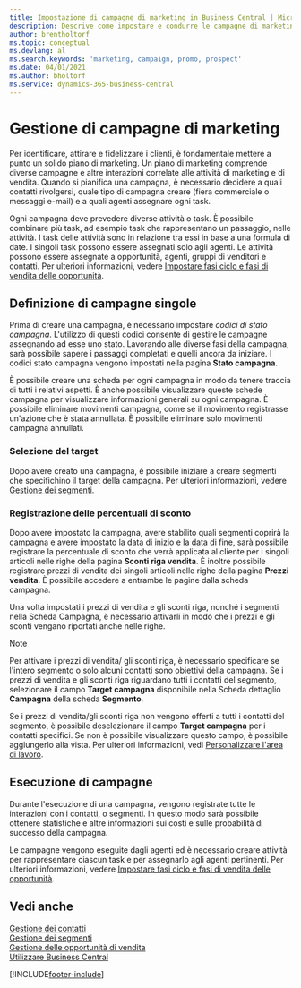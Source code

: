 ```yaml
---
title: Impostazione di campagne di marketing in Business Central | Microsoft Docs
description: Descrive come impostare e condurre le campagne di marketing in Business Central per identificare e coinvolgere prospect e fidelizzare i clienti.
author: brentholtorf
ms.topic: conceptual
ms.devlang: al
ms.search.keywords: 'marketing, campaign, promo, prospect'
ms.date: 04/01/2021
ms.author: bholtorf
ms.service: dynamics-365-business-central
---
```

# Gestione di campagne di marketing
Per identificare, attirare e fidelizzare i clienti, è fondamentale mettere a punto un solido piano di marketing. Un piano di marketing comprende diverse campagne e altre interazioni correlate alle attività di marketing e di vendita. Quando si pianifica una campagna, è necessario decidere a quali contatti rivolgersi, quale tipo di campagna creare (fiera commerciale o messaggi e-mail) e a quali agenti assegnare ogni task.

Ogni campagna deve prevedere diverse attività o task. È possibile combinare più task, ad esempio task che rappresentano un passaggio, nelle attività. I task delle attività sono in relazione tra essi in base a una formula di date. I singoli task possono essere assegnati solo agli agenti. Le attività possono essere assegnate a opportunità, agenti, gruppi di venditori e contatti. Per ulteriori informazioni, vedere [Impostare fasi ciclo e fasi di vendita delle opportunità](marketing-how-setup-opportunity-sales-cycles-stages.md).

## Definizione di campagne singole
Prima di creare una campagna, è necessario impostare *codici di stato campagna*. L'utilizzo di questi codici consente di gestire le campagne assegnando ad esse uno stato. Lavorando alle diverse fasi della campagna, sarà possibile sapere i passaggi completati e quelli ancora da iniziare. I codici stato campagna vengono impostati nella pagina **Stato campagna**.

È possibile creare una scheda per ogni campagna in modo da tenere traccia di tutti i relativi aspetti. È anche possibile visualizzare queste schede campagna per visualizzare informazioni generali su ogni campagna.
È possibile eliminare movimenti campagna, come se il movimento registrasse un'azione che è stata annullata. È possibile eliminare solo movimenti campagna annullati.

### Selezione del target
Dopo avere creato una campagna, è possibile iniziare a creare segmenti che specifichino il target della campagna. Per ulteriori informazioni, vedere [Gestione dei segmenti](marketing-segments.md).

### Registrazione delle percentuali di sconto
Dopo avere impostato la campagna, avere stabilito quali segmenti coprirà la campagna e avere impostato la data di inizio e la data di fine, sarà possibile registrare la percentuale di sconto che verrà applicata al cliente per i singoli articoli nelle righe della pagina **Sconti riga vendita**. È inoltre possibile registrare prezzi di vendita dei singoli articoli nelle righe della pagina **Prezzi vendita**. È possibile accedere a entrambe le pagine dalla scheda campagna.

 Una volta impostati i prezzi di vendita e gli sconti riga, nonché i segmenti nella Scheda Campagna, è necessario attivarli in modo che i prezzi e gli sconti vengano riportati anche nelle righe.

> [!NOTE]  
>   Per attivare i prezzi di vendita/ gli sconti riga, è necessario specificare se l'intero segmento o solo alcuni contatti sono obiettivi della campagna. Se i prezzi di vendita e gli sconti riga riguardano tutti i contatti del segmento, selezionare il campo **Target campagna** disponibile nella Scheda dettaglio **Campagna** della scheda **Segmento**.

Se i prezzi di vendita/gli sconti riga non vengono offerti a tutti i contatti del segmento, è possibile deselezionare il campo **Target campagna** per i contatti specifici. Se non è possibile visualizzare questo campo, è possibile aggiungerlo alla vista. Per ulteriori informazioni, vedi [Personalizzare l'area di lavoro](ui-personalization-user.md).

## Esecuzione di campagne
Durante l'esecuzione di una campagna, vengono registrate tutte le interazioni con i contatti, o segmenti. In questo modo sarà possibile ottenere statistiche e altre informazioni sui costi e sulle probabilità di successo della campagna.

Le campagne vengono eseguite dagli agenti ed è necessario creare attività per rappresentare ciascun task e per assegnarlo agli agenti pertinenti. Per ulteriori informazioni, vedere [Impostare fasi ciclo e fasi di vendita delle opportunità](marketing-how-setup-opportunity-sales-cycles-stages.md).

## Vedi anche
[Gestione dei contatti](marketing-contacts.md)  
[Gestione dei segmenti](marketing-segments.md)  
[Gestione delle opportunità di vendita](marketing-manage-sales-opportunities.md)  
[Utilizzare Business Central](ui-work-product.md)  


[!INCLUDE[footer-include](includes/footer-banner.md)]